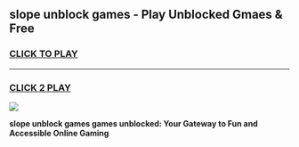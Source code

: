 
## slope unblock games - Play Unblocked Gmaes & Free
<h3>
<a href="https://news.freeplayer.one?title=slope_unblock_games&ref=16F">CLICK TO PLAY</a></h3>
<hr>

<h3>
<a href="https://news.freeplayer.one?title=slope_unblock_games&ref=16F">CLICK 2 PLAY</a>
  
</h3>

<a href="https://news.freeplayer.one?title=slope_unblock_games&ref=16F/"><img src="https://clearcache.store/games.png"></a>


**slope unblock games games unblocked: Your Gateway to Fun and Accessible Online Gaming**
